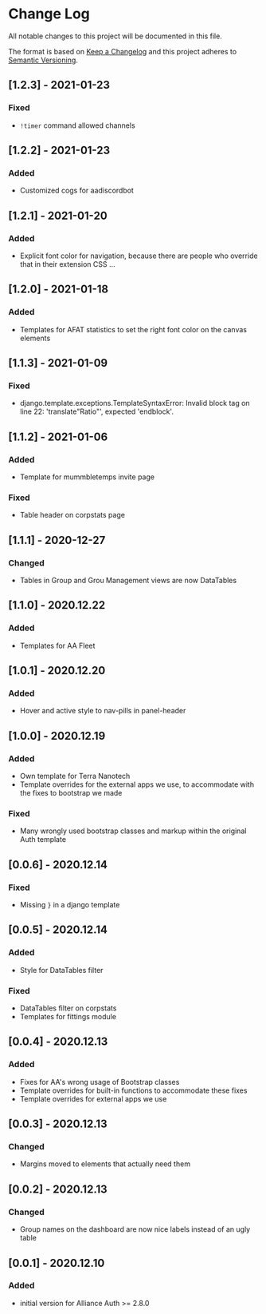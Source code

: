 # Change Log

All notable changes to this project will be documented in this file.

The format is based on [Keep a Changelog](http://keepachangelog.com/)
and this project adheres to [Semantic Versioning](http://semver.org/).



## [1.2.3] - 2021-01-23

### Fixed

- `!timer` command allowed channels


## [1.2.2] - 2021-01-23

### Added

- Customized cogs for aadiscordbot


## [1.2.1] - 2021-01-20

### Added

- Explicit font color for navigation, because there are people who override that in
  their extension CSS ...


## [1.2.0] - 2021-01-18

### Added

- Templates for AFAT statistics to set the right font color on the canvas elements


## [1.1.3] - 2021-01-09

### Fixed

- django.template.exceptions.TemplateSyntaxError:
  Invalid block tag on line 22: 'translate"Ratio"', expected 'endblock'.

## [1.1.2] - 2021-01-06

### Added

- Template for mummbletemps invite page

### Fixed

- Table header on corpstats page


## [1.1.1] - 2020-12-27

### Changed

- Tables in Group and Grou Management views are now DataTables


## [1.1.0] - 2020.12.22

### Added

- Templates for AA Fleet


## [1.0.1] - 2020.12.20

### Added

- Hover and active style to nav-pills in panel-header


## [1.0.0] - 2020.12.19

### Added

- Own template for Terra Nanotech
- Template overrides for the external apps we use, to accommodate with the fixes to
  bootstrap we made

### Fixed

- Many wrongly used bootstrap classes and markup within the original Auth template


## [0.0.6] - 2020.12.14

### Fixed

- Missing `}` in a django template


## [0.0.5] - 2020.12.14

### Added

- Style for DataTables filter

### Fixed

- DataTables filter on corpstats
- Templates for fittings module


## [0.0.4] - 2020.12.13

### Added

- Fixes for AA's wrong usage of Bootstrap classes
- Template overrides for built-in functions to accommodate these fixes
- Template overrides for external apps we use


## [0.0.3] - 2020.12.13

### Changed

- Margins moved to elements that actually need them


## [0.0.2] - 2020.12.13

### Changed

- Group names on the dashboard are now nice labels instead of an ugly table


## [0.0.1] - 2020.12.10

### Added

- initial version for Alliance Auth >= 2.8.0
